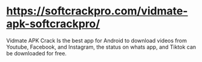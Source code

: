 # https://softcrackpro.com/vidmate-apk-softcrackpro/
Vidmate APK Crack Is the best app for Android to download videos from Youtube, Facebook, and Instagram, the status on whats app, and Tiktok can be downloaded for free.
